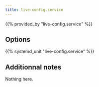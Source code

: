 ```yaml
---
title: live-config.service
---
```


{{% provided_by "live-config.service" %}}

## Options

{{% systemd_unit "live-config.service" %}}

## Additionnal notes

Nothing here.